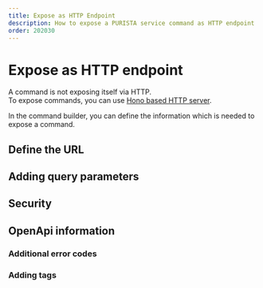 ```yaml
---
title: Expose as HTTP Endpoint
description: How to expose a PURISTA service command as HTTP endpoint
order: 202030
---
```


# Expose as HTTP endpoint

A command is not exposing itself via HTTP.  
To expose commands, you can use [Hono based HTTP server](../../3_eco_system/http_server.md).

In the command builder, you can define the information which is needed to expose a command.

## Define the URL

## Adding query parameters

## Security

## OpenApi information
### Additional error codes
### Adding tags
